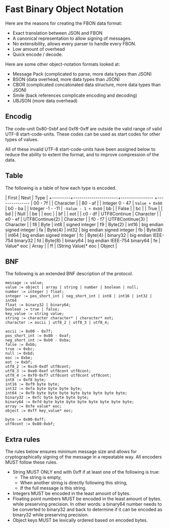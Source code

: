 # Fast Binary Object Notation

Here are the reasons for creating the FBON data format:
 * Exact translation between JSON and FBON
 * A canonical representation to allow signing of messages.
 * No extensibility, allows every parser to handle every FBON.
 * Low amount of overhead
 * Quick encode / decode.

Here are some other object-notation formats looked at:
 * Message Pack (complicated to parse, more data types than JSON)
 * BSON (data overhead, more data types than JSON)
 * CBOR (complicated concatonated data structure, more data types than JSON)
 * Smile (back references complicate encoding and decoding)
 * UBJSON (more data overhead)

## Encodig
The code-unit 0x80-0xbf and 0xf8-0xff are outside the valid range
of valid UTF-8 start-code-units. These codes can be used as start
codes for other types of values.

All of these invalid UTF-8 start-code-units have been assigned below
to reduce the ability to extent the format, and to improve compression
of the data.

## Table
The following is a table of how each type is encoded.

 | First   | Next                 | Type             |
 +---------+----------------------+----------------  +---------------
 | 00 - 7f |                      | Character        |
 | 80 - af |                      | Integer 0 - 47   | `Value + 0x80`
 | b0 - ba |                      | Integer -1 - -11 | `-Value - 1 + 0xb0`
 | bb      |                      | False            |
 | bc      |                      | True             |
 | bd      |                      | Null             |
 | be      |                      | eoc              |
 | bf      |                      | eot              |
 | c0 - df | UTF8Continue         | Character        |
 | e0 - ef | UTF8Continue{2}      | Character        |
 | f0 - f7 | UTF8Continue{3}      | Character        |
 | f8      | Byte                 | int8             | signed integer
 | f9      | Byte{2}              | int16            | big endian signed integer
 | fa      | Byte{4}              | int32            | big endian signed integer
 | fb      | Byte{8}              | int64            | big endian signed integer
 | fc      | Byte{4}              | binary32         | big endian IEEE-754 binary32
 | fd      | Byte{8}              | binary64         | big endian IEEE-754 binary64
 | fe      | Value\* eoc          | Array            |
 | ff      | (String Value)\* eoc | Object           |

## BNF
The following is an extended BNF description of the protocol.

```
message := value;
value := object | array | string | number | boolean | null;
number := integer | float;
integer := pos_short_int | neg_short_int | int8 | int16 | int32 | int64
float := binary32 | binary64;
boolean := true | false;
key_value := string value;
string := character character* | character* eot;
character := ascii | utf8_2 | utf8_3 | utf8_4;

ascii := 0x00 - 0x7f;
pos_short_int := 0x80 - 0xaf;
neg_short_int := 0xb0 - 0xba;
false := 0xbb;
true := 0xbc;
null := 0xbd;
eoc := 0xbe;
eot := 0xbf;
utf8_2 := 0xc0-0xdf utf8cont;
utf8_3 := 0xe0-0xef utf8cont utf8cont;
utf8_4 := 0xf0-0xf7 utf8cont utf8cont utf8cont;
int8 := 0xf8 byte;
int16 := 0xf9 byte byte;
int32 := 0xfa byte byte byte byte;
int64 := 0xfb byte byte byte byte byte byte byte byte;
binary32 := 0xfc byte byte byte byte;
binary64 := 0xfd byte byte byte byte byte byte byte byte;
array := 0xfe value* eoc;
object := 0xff key_value* eoc;

byte := 0x00-0xff;
utf8cont := 0x80-0xbf;
```

## Extra rules
The rules below ensures minimum message size and allows for cryptographically
signing of the message in a repeatable way. All encoders MUST follow these
rules.

 * String MUST ONLY end with 0xff if at least one of the following is true:
   - The string is empty,
   - When another string is directly following this string,
   - If the full message is this string.
 * Integers MUST be encoded in the least amount of bytes.
 * Floating point numbers MUST be encoded in the least amount of bytes.
   while preserving precision. In other words: a binary64 number needs to be converted to
   binary32 and back to determine if it can be encoded as binary32 while preserving precision.
 * Object keys MUST be lexically ordered based on encoded bytes.


